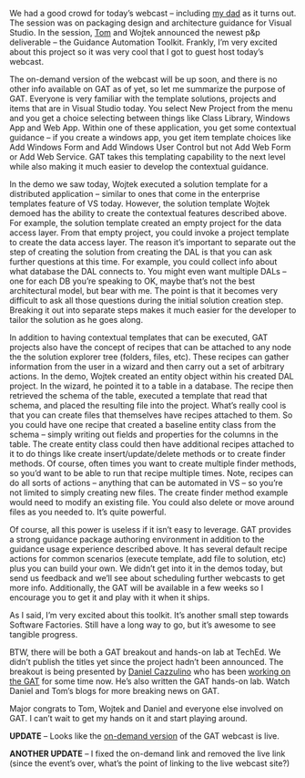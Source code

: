 We had a good crowd for today’s webcast – including [my
dad](http://halpierson.blogspot.com/) as it turns out. The session was
on packaging design and architecture guidance for Visual Studio. In the
session, [Tom](http://blogs.msdn.com/tomholl/) and Wojtek announced the
newest p&p deliverable – the Guidance Automation Toolkit. Frankly, I’m
very excited about this project so it was very cool that I got to guest
host today’s webcast.

The on-demand version of the webcast will be up soon, and there is no
other info available on GAT as of yet, so let me summarize the purpose
of GAT. Everyone is very familiar with the template solutions, projects
and items that are in Visual Studio today. You select New Project from
the menu and you get a choice selecting between things like Class
Library, Windows App and Web App. Within one of these application, you
get some contextual guidance – if you create a windows app, you get item
template choices like Add Windows Form and Add Windows User Control but
not Add Web Form or Add Web Service. GAT takes this templating
capability to the next level while also making it much easier to develop
the contextual guidance.

In the demo we saw today, Wojtek executed a solution template for a
distributed application – similar to ones that come in the enterprise
templates feature of VS today. However, the solution template Wojtek
demoed has the ability to create the contextual features described
above. For example, the solution template created an empty project for
the data access layer. From that empty project, you could invoke a
project template to create the data access layer. The reason it’s
important to separate out the step of creating the solution from
creating the DAL is that you can ask further questions at this time. For
example, you could collect info about what database the DAL connects to.
You might even want multiple DALs – one for each DB you’re speaking to
OK, maybe that’s not the best architectural model, but bear with me. The
point is that it becomes very difficult to ask all those questions
during the initial solution creation step. Breaking it out into separate
steps makes it much easier for the developer to tailor the solution as
he goes along.

In addition to having contextual templates that can be executed, GAT
projects also have the concept of recipes that can be attached to any
node the the solution explorer tree (folders, files, etc). These recipes
can gather information from the user in a wizard and then carry out a
set of arbitrary actions. In the demo, Wojtek created an entity object
within his created DAL project. In the wizard, he pointed it to a table
in a database. The recipe then retrieved the schema of the table,
executed a template that read that schema, and placed the resulting file
into the project. What’s really cool is that you can create files that
themselves have recipes attached to them. So you could have one recipe
that created a baseline entity class from the schema – simply writing
out fields and properties for the columns in the table. The create
entity class could then have additional recipes attached to it to do
things like create insert/update/delete methods or to create finder
methods. Of course, often times you want to create multiple finder
methods, so you’d want to be able to run that recipe multiple times.
Note, recipes can do all sorts of actions – anything that can be
automated in VS – so you’re not limited to simply creating new files.
The create finder method example would need to modify an existing file.
You could also delete or move around files as you needed to. It’s quite
powerful.

Of course, all this power is useless if it isn’t easy to leverage. GAT
provides a strong guidance package authoring environment in addition to
the guidance usage experience described above. It has several default
recipe actions for common scenarios (execute template, add file to
solution, etc) plus you can build your own. We didn’t get into it in the
demos today, but send us feedback and we’ll see about scheduling further
webcasts to get more info. Additionally, the GAT will be available in a
few weeks so I encourage you to get it and play with it when it ships.

As I said, I’m very excited about this toolkit. It’s another small step
towards Software Factories. Still have a long way to go, but it’s
awesome to see tangible progress.

BTW, there will be both a GAT breakout and hands-on lab at TechEd. We
didn’t publish the titles yet since the project hadn’t been announced.
The breakout is being presented by [Daniel
Cazzulino](http://weblogs.asp.net/cazzu/archive) who has been [working
on the
GAT](http://weblogs.asp.net/cazzu/archive/2005/04/20/GATAnnouncement.aspx)
for some time now. He’s also written the GAT hands-on lab. Watch Daniel
and Tom’s blogs for more breaking news on GAT.

Major congrats to Tom, Wojtek and Daniel and everyone else involved on
GAT. I can’t wait to get my hands on it and start playing around.

**UPDATE** – Looks like the [on-demand
version](http://msevents.microsoft.com/CUI/WebCastEventDetails.aspx?EventID=1032271518&Culture=en-US)
of the GAT webcast is live.

**ANOTHER UPDATE** – I fixed the on-demand link and removed the live
link (since the event’s over, what’s the point of linking to the live
webcast site?)
